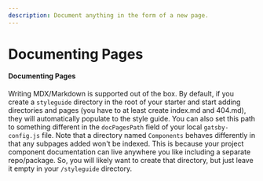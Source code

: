 ```yaml
---
description: Document anything in the form of a new page.
---
```


# Documenting Pages

#### Documenting Pages

Writing MDX/Markdown is supported out of the box. By default, if you create a `styleguide` directory in the root of your starter and start adding directories and pages \(you have to at least create index.md and 404.md\), they will automatically populate to the style guide. You can also set this path to something different in the `docPagesPath` field of your local `gatsby-config.js` file. Note that a directory named `Components` behaves differently in that any subpages added won't be indexed. This is because your project component documentation can live anywhere you like including a separate repo/package. So, you will likely want to create that directory, but just leave it empty in your `/styleguide` directory.

